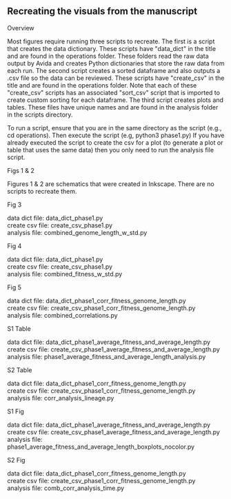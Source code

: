 ## Recreating the visuals from the manuscript

<p>Overview</p>

<p>
Most figures require running three scripts to recreate. The first is a script that creates the data dictionary. These scripts have "data_dict" in the title and are found in the operations folder. These folders read the raw data output by Avida and creates Python dictionaries that store the raw data from each run. The second script creates a sorted dataframe and also outputs a .csv file so the data can be reviewed. These scripts have "create_csv" in the title and are found in the operations folder. Note that each of these "create_csv" scripts has an associated "sort_csv" script that is imported to create custom sorting for each dataframe. The third script creates plots and tables. These files have unique names and are found in the analysis folder in the scripts directory.
</p>

<p>
To run a script, ensure that you are in the same directory as the script (e.g., cd operations). Then execute the script (e.g, python3 phase1.py) If you have already executed the script to create the csv for a plot (to generate a plot or table that uses the same data) then you only need to run the analysis file script. 
</p>

<p>Figs 1 & 2</p>

<p>
Figures 1 & 2 are schematics that were created in Inkscape. There are no scripts to recreate them.
</p>

<p>Fig 3</p>

<p>
data dict file: data_dict_phase1.py<br/>
create csv file: create_csv_phase1.py<br/>
analysis file: combined_genome_length_w_std.py<br/>
</p>

<p>Fig 4</p>

<p>
data dict file: data_dict_phase1.py<br/>
create csv file: create_csv_phase1.py<br/>
analysis file: combined_fitness_w_std.py<br/>
</p>

<p>Fig 5</p>

<p>
data dict file: data_dict_phase1_corr_fitness_genome_length.py<br/>
create csv file: create_csv_phase1_corr_fitness_genome_length.py<br/>
analysis file: combined_correlations.py<br/>
</p>

<p>S1 Table</p>

<p>
data dict file: data_dict_phase1_average_fitness_and_average_length.py <br/>
create csv file: create_csv_phase1_average_fitness_and_average_length.py <br/>
analysis file: phase1_average_fitness_and_average_length_analysis.py <br/>
</p>

<p>S2 Table</p>

<p>
data dict file: data_dict_phase1_corr_fitness_genome_length.py<br/>
create csv file: create_csv_phase1_corr_fitness_genome_length.py<br/>
analysis file: corr_analysis_lineage.py<br/>
</p>

<p>S1 Fig</p>

<p>
data dict file: data_dict_phase1_average_fitness_and_average_length.py <br/>
create csv file: create_csv_phase1_average_fitness_and_average_length.py <br/>
analysis file: phase1_average_fitness_and_average_length_boxplots_nocolor.py <br/>
</p>

<p>S2 Fig</p>

<p>
data dict file: data_dict_phase1_corr_fitness_genome_length.py<br/>
create csv file: create_csv_phase1_corr_fitness_genome_length.py<br/>
analysis file: comb_corr_analysis_time.py<br/>
</p>
